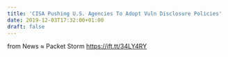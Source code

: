 ```yaml
---
title: 'CISA Pushing U.S. Agencies To Adopt Vuln Disclosure Policies'
date: 2019-12-03T17:32:00+01:00
draft: false
---
```


  
  
from News ≈ Packet Storm https://ift.tt/34LY4RY